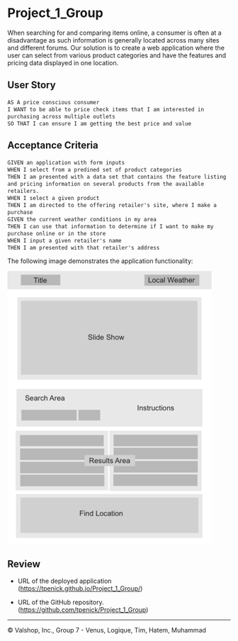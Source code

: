 # Project_1_Group

When searching for and comparing items online, a consumer is often at a disadvantage as such information is generally located across many sites and different forums. Our solution is to create a web application where the user can select from various product categories and have the features and  pricing data displayed in one location. 


## User Story

```
AS A price conscious consumer
I WANT to be able to price check items that I am interested in purchasing across multiple outlets
SO THAT I can ensure I am getting the best price and value
```

## Acceptance Criteria

```
GIVEN an application with form inputs
WHEN I select from a predined set of product categories
THEN I am presented with a data set that contains the feature listing and pricing information on several products from the available retailers. 
WHEN I select a given product
THEN I am directed to the offering retailer's site, where I make a purchase
GIVEN the current weather conditions in my area
THEN I can use that information to determine if I want to make my purchase online or in the store
WHEN I input a given retailer's name
THEN I am presented with that retailer's address
```

The following image demonstrates the application functionality:

![valshopdemo](./assets/valshop_wireframe_new.png)

## Review

* URL of the deployed application
(https://tpenick.github.io/Project_1_Group/)

* URL of the GitHub repository.
(https://github.com/tpenick/Project_1_Group)

---
© Valshop, Inc., Group 7 - Venus, Logique, Tim, Hatem, Muhammad

